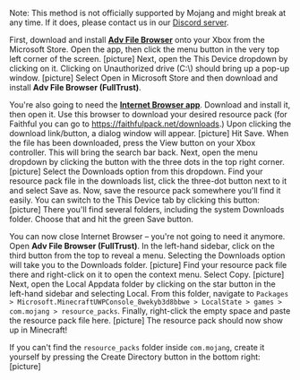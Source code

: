 Note: This method is not officially supported by Mojang and might break at any time. If it does, please contact us in our [Discord server](https://discord.gg/sN9YRQbBv7).

First, download and install [**Adv File Browser**](https://apps.microsoft.com/store/detail/adv-file-explorer/9MVSVN9D3G5Z) onto your Xbox from the Microsoft Store. Open the app, then click the menu button in the very top left corner of the screen.
[picture]
Next, open the This Device dropdown by clicking on it. Clicking on Unauthorized drive (C:\\) should bring up a pop-up window.
[picture]
Select Open in Microsoft Store and then download and install **Adv File Browser (FullTrust)**.

You're also going to need the [**Internet Browser app**](https://www.microsoft.com/en-us/p/internet-browser/9nblggh3tbjn). Download and install it, then open it. Use this browser to download your desired resource pack (for Faithful you can go to https://faithfulpack.net/downloads.) Upon clicking the download link/button, a dialog window will appear.
[picture]
Hit Save. When the file has been downloaded, press the View button on your Xbox controller. This will bring the search bar back. Next, open the menu dropdown by clicking the button with the three dots in the top right corner.
[picture]
Select the Downloads option from this dropdown. Find your resource pack file in the downloads list, click the three-dot button next to it and select Save as.
Now, save the resource pack somewhere you'll find it easily. You can switch to the This Device tab by clicking this button:
[picture]
There you'll find several folders, including the system Downloads folder. Choose that and hit the green Save button.

You can now close Internet Browser – you're not going to need it anymore.
Open **Adv File Browser (FullTrust)**. In the left-hand sidebar, click on the third button from the top to reveal a menu. Selecting the Downloads option will take you to the Downloads folder.
[picture]
Find your resource pack file there and right-click on it to open the context menu. Select Copy.
[picture]
Next, open the Local Appdata folder by clicking on the star button in the left-hand sidebar and selecting Local. From this folder, navigate to `Packages > Microsoft.MinecraftUWPConsole_8wekyb3d8bbwe > LocalState > games > com.mojang > resource_packs`. Finally, right-click the empty space and paste the resource pack file here. 
[picture]
The resource pack should now show up in Minecraft!

If you can't find the `resource_packs` folder inside `com.mojang`, create it yourself by pressing the Create Directory button in the bottom right:
[picture]